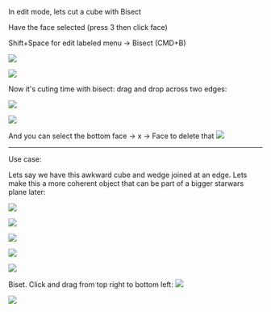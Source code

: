 
In edit mode, lets cut a cube with Bisect

Have the face selected (press 3 then click face)

Shift+Space for edit labeled menu -> Bisect (CMD+B)

![](https://i.imgur.com/TbjgFCd.png)


![](https://i.imgur.com/4Kf1zjk.png)


Now it's cuting time with bisect: drag and drop across two edges:

![](https://i.imgur.com/9wV9voo.png)


![](https://i.imgur.com/ZeGviRw.png)

And you can select the bottom face -> x -> Face to delete that
![](https://i.imgur.com/eTzr1mc.png)


---


Use case:

Lets say we have this awkward cube and wedge joined at an edge. Lets make this a more coherent object that can be part of a bigger starwars plane later:


![](https://i.imgur.com/2wpqcTr.png)



![](https://i.imgur.com/ZZkC51L.png)


![](https://i.imgur.com/H4Unlhr.png)


![](https://i.imgur.com/eldAtg6.png)

![](https://i.imgur.com/DPvkyWu.png)

Biset. Click and drag from top right to bottom left:
![](https://i.imgur.com/sSFdhU7.png)


![](https://i.imgur.com/1lIlL9i.png)
